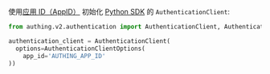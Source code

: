 使用[应用 ID（AppID）](/guides/faqs/get-app-id-and-secret.md) 初始化 [Python SDK](/reference-new/standard-web-application/sdk-for-python/) 的 `AuthenticationClient`:

```python
from authing.v2.authentication import AuthenticationClient, AuthenticationClientOptions

authentication_client = AuthenticationClient(
  options=AuthenticationClientOptions(
    app_id='AUTHING_APP_ID'
))
```
